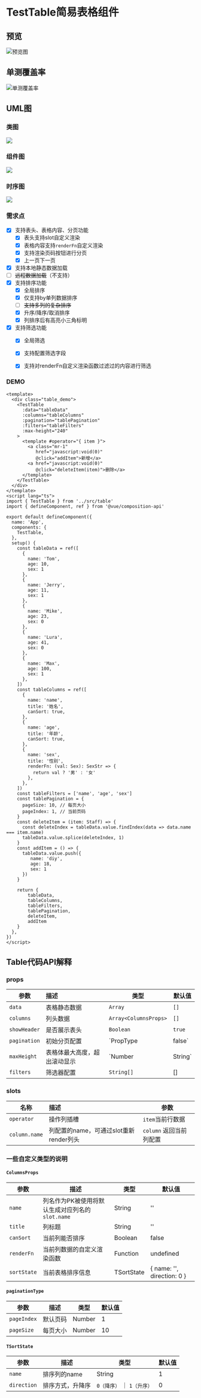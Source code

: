 # TestTable简易表格组件

## 预览

![预览图](./shotcut.png)

## 单测覆盖率

![单测覆盖率](./覆盖率.png)

## UML图

### 类图

![](./UML图/类图.png)

### 组件图

![](./UML图/组件图.png)

### 时序图

![](./UML图/时序图.png)

### 需求点
- [x] 支持表头、表格内容、分页功能
    - [x] 表头支持slot自定义渲染
    - [x] 表格内容支持`renderFn`自定义渲染
    - [x] 支持渲染页码按钮进行分页
    - [x] 上一页下一页
- [x] 支持本地静态数据加载
- [ ] ~~远程数据加载~~（不支持）
- [x] 支持排序功能
    - [x] 全局排序
    - [x] 仅支持by单列数据排序
    - [ ] ~~支持多列的复杂排序~~
    - [x] 升序/降序/取消排序
    - [x] 列排序后有高亮小三角标明
- [x] 支持筛选功能
    - [x] 全局筛选
    - [x] 支持配置筛选字段
    - [x] 支持对renderFn自定义渲染函数过滤过的内容进行筛选


### DEMO

```vue
<template>
  <div class="table_demo">
    <TestTable
      :data="tableData"
      :columns="tableColumns"
      :pagination="tablePagination"
      :filters="tableFilters"
      :max-height="240"
    >
      <template #operator="{ item }">
        <a class="mr-1"
           href="javascript:void(0)"
           @click="addItem">新增</a>
        <a href="javascript:void(0)"
           @click="deleteItem(item)">删除</a>
      </template>
    </TestTable>
  </div>
</template>
<script lang="ts">
import { TestTable } from '../src/table'
import { defineComponent, ref } from '@vue/composition-api'

export default defineComponent({
  name: 'App',
  components: {
    TestTable,
  },
  setup() {
    const tableData = ref([
      {
        name: 'Tom',
        age: 10,
        sex: 1
      },
      {
        name: 'Jerry',
        age: 11,
        sex: 1
      },
      {
        name: 'Mike',
        age: 23,
        sex: 0
      },
      {
        name: 'Lura',
        age: 41,
        sex: 0
      },
      {
        name: 'Max',
        age: 100,
        sex: 1
      },
    ])
    const tableColumns = ref([
      {
        name: 'name',
        title: '姓名',
        canSort: true,
      },
      {
        name: 'age',
        title: '年龄',
        canSort: true,
      },
      {
        name: 'sex',
        title: '性别',
        renderFn: (val: Sex): SexStr => {
          return val ? '男' : '女'
        },
      },
    ])
    const tableFilters = ['name', 'age', 'sex']
    const tablePagination = {
      pageSize: 10, // 每页大小
      pageIndex: 1, // 当前页码
    }
    const deleteItem = (item: Staff) => {
      const deleteIndex = tableData.value.findIndex(data => data.name === item.name)
      tableData.value.splice(deleteIndex, 1)
    }
    const addItem = () => {
      tableData.value.push({
         name: 'diy',
         age: 18,
         sex: 1
      })
    }

    return { 
        tableData, 
        tableColumns, 
        tableFilters, 
        tablePagination, 
        deleteItem, 
        addItem 
    }
  },
})
</script>
```


## Table代码API解释

### props


| 参数 | 描述 | 类型 | 默认值 |
| --- | :---- | ----| ----|
| `data` | 表格静态数据 | `Array` | `[]` |
| `columns` | 列头数据 | `Array<ColumnsProps>` | `[]` |
| `showHeader` | 是否展示表头 | `Boolean` | `true` |
| `pagination` | 初始分页配置 | `PropType<paginationType> | false` | `false` |
| `maxHeight` | 表格体最大高度，超出滚动显示 | `Number | String` | `-1` |
| `filters` | 筛选器配置 | `String[]` | [] |

### slots

| 名称 | 描述 | 参数 |
| --- | :---- | ----|
| `operator` | 操作列插槽 | `item`当前行数据 |
| `column.name` | 列配置的name，可通过slot重新render列头 | `column` 返回当前列配置 |

### 一些自定义类型的说明

#### **`ColumnsProps`**

| 参数 | 描述 | 类型 | 默认值 |
| --- | --- | --- | --- |
| `name` | 列名作为PK被使用将默认生成对应列名的`slot.name` | String | '' |
| `title` | 列标题 | String | '' |
| `canSort` | 当前列能否排序 | Boolean | false |
| `renderFn` | 当前列数据的自定义渲染函数 | Function | undefined | undefined |
| `sortState` | 当前表格排序信息 | TSortState | { name: '', direction: 0 } |

#### **`paginationType`**
| 参数 | 描述 | 类型 | 默认值 |
| --- | --- | --- | --- |
| `pageIndex` | 默认页码 | Number | 1 |
| `pageSize` | 每页大小 | Number | 10 |

#### **`TSortState`**
| 参数 | 描述 | 类型 | 默认值 |
| --- | --- | --- | --- |
| `name` | 排序列的name | String | 1 |
| `direction` | 排序方式，升降序 | `0（降序）` ｜ `1（升序）` | 0 |